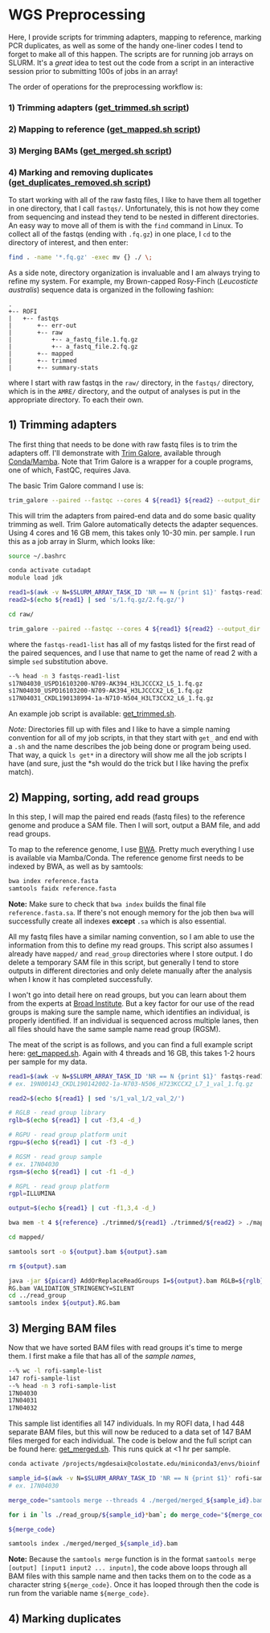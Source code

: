 # WGS Preprocessing

Here, I provide scripts for trimming adapters, mapping to reference, marking PCR duplicates, as well as some of the handy one-liner codes I tend to forget to make all of this happen. The scripts are for running job arrays on SLURM. It's a *great* idea to test out the code from a script in an interactive session prior to submitting 100s of jobs in an array!

The order of operations for the preprocessing workflow is:

### 1) Trimming adapters ([get_trimmed.sh script](./slurm-scripts/get_trimmed.sh))

### 2) Mapping to reference ([get_mapped.sh script](./slurm-scripts/get_mapped.sh))

### 3) Merging BAMs ([get_merged.sh script](./slurm-scripts/get_merged.sh))

### 4) Marking and removing duplicates ([get_duplicates_removed.sh script](./slurm-scripts/get_duplicates_removed.sh))

To start working with all of the raw fastq files, I like to have them all together in one directory, that I call `fastqs/`. Unfortunately, this is not how they come from sequencing and instead they tend to be nested in different directories. An easy way to move all of them is with the `find` command in Linux. To collect all of the fastqs (ending with `.fq.gz`) in one place, I `cd` to the directory of interest, and then enter:

```sh
find . -name '*.fq.gz' -exec mv {} ./ \;
```

As a side note, directory organization is invaluable and I am always trying to refine my system. For example, my Brown-capped Rosy-Finch (*Leucosticte australis*) sequence data is organized in the following fashion:

```
.
+-- ROFI
|   +-- fastqs
|       +-- err-out
|       +-- raw
|           +-- a_fastq_file.1.fq.gz
|           +-- a_fastq_file.2.fq.gz
|       +-- mapped
|       +-- trimmed
|       +-- summary-stats
```

where I start with raw fastqs in the `raw/` directory, in the `fastqs/` directory, which is in the `AMRE/` directory, and the output of analyses is put in the appropriate directory. To each their own.

## 1) Trimming adapters

The first thing that needs to be done with raw fastq files is to trim the adapters off. I'll demonstrate with [Trim Galore](https://www.bioinformatics.babraham.ac.uk/projects/trim_galore/), available through [Conda/Mamba](https://anaconda.org/bioconda/trim-galore). Note that Trim Galore is a wrapper for a couple programs, one of which, FastQC, requires Java.

The basic Trim Galore command I use is:

```sh
trim_galore --paired --fastqc --cores 4 ${read1} ${read2} --output_dir ../trimmed/
```

This will trim the adapters from paired-end data and do some basic quality trimming as well. Trim Galore automatically detects the adapter sequences. Using 4 cores and 16 GB mem, this takes only 10-30 min. per sample. I run this as a job array in Slurm, which looks like:

```sh
source ~/.bashrc

conda activate cutadapt
module load jdk

read1=$(awk -v N=$SLURM_ARRAY_TASK_ID 'NR == N {print $1}' fastqs-read1-list)
read2=$(echo ${read1} | sed 's/1.fq.gz/2.fq.gz/')

cd raw/

trim_galore --paired --fastqc --cores 4 ${read1} ${read2} --output_dir ../trimmed/
```

where the ```fastqs-read1-list``` has all of my fastqs listed for the first read of the paired sequences, and I use that name to get the name of read 2 with a simple `sed` substitution above.

```sh
--% head -n 3 fastqs-read1-list
s17N04030_USPD16103200-N709-AK394_H3LJCCCX2_L5_1.fq.gz
s17N04030_USPD16103200-N709-AK394_H3LJCCCX2_L6_1.fq.gz
s17N04031_CKDL190138994-1a-N710-N504_H3LT3CCX2_L6_1.fq.gz
```

An example job script is available: [get_trimmed.sh](./slurm-scripts/get_trimmed.sh).

*Note:* Directories fill up with files and I like to have a simple naming convention for all of my job scripts, in that they start with `get_` and end with a `.sh` and the name describes the job being done or program being used. That way, a quick `ls get*` in a directory will show me all the job scripts I have (and sure, just the *sh would do the trick but I like having the prefix match).

## 2) Mapping, sorting, add read groups

In this step, I will map the paired end reads (fastq files) to the reference genome and produce a SAM file. Then I will sort, output a BAM file, and add read groups.

To map to the reference genome, I use [BWA](http://bio-bwa.sourceforge.net/bwa.shtml). Pretty much everything I use is available via Mamba/Conda. The reference genome first needs to be indexed by BWA, as well as by samtools:

```sh
bwa index reference.fasta
samtools faidx reference.fasta
```

**Note:** Make sure to check that `bwa index` builds the final file `reference.fasta.sa`. If there's not enough memory for the job then `bwa` will successfully create all indexes **except** `.sa` which is also essential. 

All my fastq files have a similar naming convention, so I am able to use the information from this to define my read groups. This script also assumes I already have `mapped/` and `read_group` directories where I store output. I do delete a temporary SAM file in this script, but generally I tend to store outputs in different directories and only delete manually after the analysis when I know it has completed successfully.

I won't go into detail here on read groups, but you can learn about them from the experts at [Broad Institute](https://gatk.broadinstitute.org/hc/en-us/articles/360035890671-Read-groups). But a key factor for our use of the read groups is making sure the sample name, which identifies an individual, is properly identified. If an individual is sequenced across multiple lanes, then all files should have the same sample name read group (RGSM). 

The meat of the script is as follows, and you can find a full example script here: [get_mapped.sh](./slurm-scripts/get_mapped.sh). Again with 4 threads and 16 GB, this takes 1-2 hours per sample for my data.

```sh
read1=$(awk -v N=$SLURM_ARRAY_TASK_ID 'NR == N {print $1}' fastqs-read1-trim-list)
# ex. 19N00143_CKDL190142002-1a-N703-N506_H723KCCX2_L7_1_val_1.fq.gz

read2=$(echo ${read1} | sed 's/1_val_1/2_val_2/')

# RGLB - read group library
rglb=$(echo ${read1} | cut -f3,4 -d_)

# RGPU - read group platform unit
rgpu=$(echo ${read1} | cut -f3 -d_)

# RGSM - read group sample
# ex. 17N04030
rgsm=$(echo ${read1} | cut -f1 -d_)

# RGPL - read group platform
rgpl=ILLUMINA

output=$(echo ${read1} | cut -f1,3,4 -d_)

bwa mem -t 4 ${reference} ./trimmed/${read1} ./trimmed/${read2} > ./mapped/${output}.sam

cd mapped/

samtools sort -o ${output}.bam ${output}.sam

rm ${output}.sam

java -jar ${picard} AddOrReplaceReadGroups I=${output}.bam RGLB=${rglb} RGPL=${rgpl} RGPU=${rgpu} RGSM=${rgsm} O=../read_group/${output}.\
RG.bam VALIDATION_STRINGENCY=SILENT
cd ../read_group
samtools index ${output}.RG.bam
```

## 3) Merging BAM files

Now that we have sorted BAM files with read groups it's time to merge them. I first make a file that has all of the *sample names*,

```sh
--% wc -l rofi-sample-list
147 rofi-sample-list
--% head -n 3 rofi-sample-list
17N04030
17N04031
17N04032
```

This sample list identifies all 147 individuals. In my ROFI data, I had 448 separate BAM files, but this will now be reduced to a data set of 147 BAM files merged for each individual. The code is below and the full script can be found here: [get_merged.sh](./slurm-scripts/get_merged.sh). This runs quick at <1 hr per sample.


```sh
conda activate /projects/mgdesaix@colostate.edu/miniconda3/envs/bioinf

sample_id=$(awk -v N=$SLURM_ARRAY_TASK_ID 'NR == N {print $1}' rofi-sample-list)
# ex. 17N04030

merge_code="samtools merge --threads 4 ./merged/merged_${sample_id}.bam"

for i in `ls ./read_group/${sample_id}*bam`; do merge_code="${merge_code} ${i}"; done

${merge_code}

samtools index ./merged/merged_${sample_id}.bam
```

**Note:** Because the `samtools merge` function is in the format `samtools merge [output] [input1 input2 ... inputn]`, the code above loops through all BAM files with this sample name and then tacks them on to the code as a character string `${merge_code}`. Once it has looped through then the code is run from the variable name `${merge_code}`.

## 4) Marking duplicates








